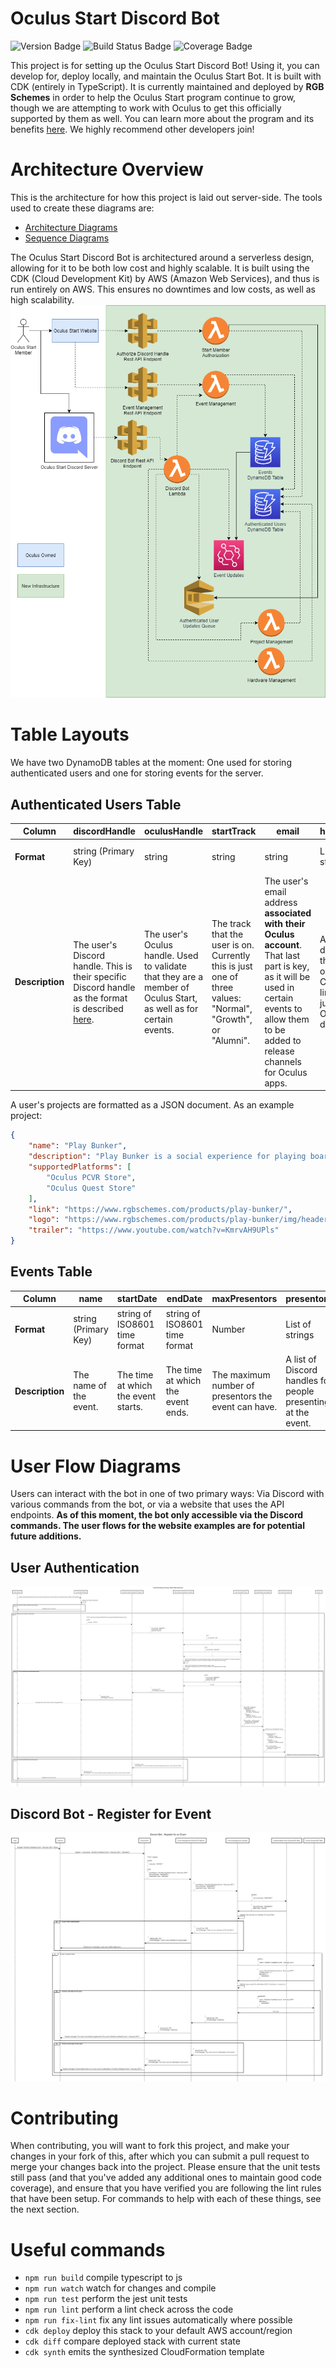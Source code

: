 # Oculus Start Discord Bot

![Version Badge](https://img.shields.io/github/package-json/v/RGB-Schemes/oculus-start-bot?color=blue&logo=oculus) ![Build Status Badge](https://img.shields.io/github/workflow/status/RGB-Schemes/oculus-start-bot/Build%20Status?logo=node.js) ![Coverage Badge](https://img.shields.io/endpoint?url=https://gist.githubusercontent.com/GEMISIS/d16ca0b787ba038971dd1308518c190d/raw/oculus-start-bot__heads_mainline.json)


This project is for setting up the Oculus Start Discord Bot! Using it, you can develop for, deploy locally, and maintain the Oculus Start Bot. It is built with CDK (entirely in TypeScript). It is currently maintained and deployed by **RGB Schemes** in order to help the Oculus Start program continue to grow, though we are attempting to work with Oculus to get this officially supported by them as well. You can learn more about the program and its benefits [here](https://developer.oculus.com/oculus-start/). We highly recommend other developers join!

# Architecture Overview
This is the architecture for how this project is laid out server-side. The tools used to create these diagrams are:
- [Architecture Diagrams](https://app.diagrams.net)
- [Sequence Diagrams](https://sequencediagram.org)


The Oculus Start Discord Bot is architectured around a serverless design, allowing for it to be both low cost and highly scalable. It is built using the CDK (Cloud Development Kit) by AWS (Amazon Web Services), and thus is run entirely on AWS. This ensures no downtimes and low costs, as well as high scalability.
![The architecture diagram for the project.](diagrams/architecture.png?raw=true)

# Table Layouts
We have two DynamoDB tables at the moment: One used for storing authenticated users and one for storing events for the server.

## Authenticated Users Table
|**Column**|discordHandle|oculusHandle|startTrack|email|hardware|projects|
|--|-|-|---|--------|-----|---------|
|**Format**|string (Primary Key)|string|string|string|List of strings|List of Project objects|
|**Description**|The user's Discord handle. This is their specific Discord handle as the format is described [here](https://discord.com/developers/docs/resources/user).|The user's Oculus handle. Used to validate that they are a member of Oculus Start, as well as for certain events.|The track that the user is on. Currently this is just one of three values: "Normal", "Growth", or "Alumni".|The user's email address **associated with their Oculus account**. That last part is key, as it will be used in certain events to allow them to be added to release channels for Oculus apps.|A list of devices the user owns. Currently limited to just Oculus devices.|A list of projects the user has created. These projects have a specific format. See below for more details.

A user's projects are formatted as a JSON document. As an example project:
```json
{
    "name": "Play Bunker",
    "description": "Play Bunker is a social experience for playing board games, designed from the ground up for virtual reality. Jump into a room with friends and family anywhere in the world and play a wide variety of board games together. Not satisfied with the included games? Make your own using your own 3D models! Play Bunker is designed to give you the flexibility to have game night anytime, anywhere!",
    "supportedPlatforms": [
        "Oculus PCVR Store",
        "Oculus Quest Store"
    ],
    "link": "https://www.rgbschemes.com/products/play-bunker/",
    "logo": "https://www.rgbschemes.com/products/play-bunker/img/header.png",
    "trailer": "https://www.youtube.com/watch?v=KmrvAH9UPls"
}
```
## Events Table
|**Column**|name|startDate|endDate|maxPresentors|presentors|maxAttendees|attendees|
|-|-|---|--------|-----|---------|-|-|
|**Format**|string (Primary Key)|string of ISO8601 time format|string of ISO8601 time format|Number|List of strings|Number|List of strings|
|**Description**|The name of the event.|The time at which the event starts.|The time at which the event ends.|The maximum number of presentors the event can have.|A list of Discord handles for people presenting at the event.|The maximum number of attendees an event can have.|A list of Discord handles for people attending the event.|

# User Flow Diagrams
Users can interact with the bot in one of two primary ways: Via Discord with various commands from the bot, or via a website that uses the API endpoints. **As of this moment, the bot only accessible via the Discord commands. The user flows for the website examples are for potential future additions.**

## User Authentication
![User authentication flow diagram](diagrams/user-auth.png?raw=true)

## Discord Bot - Register for Event
![Registering for an event on Discord](diagrams/discord-event-registration.png?raw=true)

# Contributing
When contributing, you will want to fork this project, and make your changes in your fork of this, after which you can submit a pull request to merge your changes back into the project. Please ensure that the unit tests still pass (and that you've added any additional ones to maintain good code coverage), and ensure that you have verified you are following the lint rules that have been setup. For commands to help with each of these things, see the next section.

# Useful commands

 * `npm run build`      compile typescript to js
 * `npm run watch`      watch for changes and compile
 * `npm run test`       perform the jest unit tests
 * `npm run lint`       perform a lint check across the code
 * `npm run fix-lint`   fix any lint issues automatically where possible
 * `cdk deploy`         deploy this stack to your default AWS account/region
 * `cdk diff`           compare deployed stack with current state
 * `cdk synth`          emits the synthesized CloudFormation template

